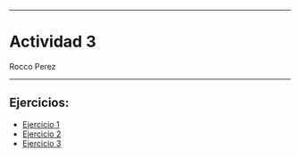
---

# Actividad 3

Rocco Perez

---

## Ejercicios:

- [Ejercicio 1](https://rocopolas.github.io/carpeta-digital/?trabajo=vivani_ejer/ej1.md)
- [Ejercicio 2](https://rocopolas.github.io/carpeta-digital/?trabajo=vivani_ejer/ej2.md)
- [Ejercicio 3](https://rocopolas.github.io/carpeta-digital/?trabajo=vivani_ejer/ej3.md)
